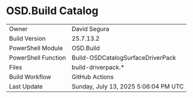 ﻿# OSD.Build Catalog

| | |
|-|-|
| Owner | David Segura |
| Build Version | 25.7.13.2 |
| PowerShell Module | OSD.Build |
| PowerShell Function | Build-OSDCatalogSurfaceDriverPack |
| Files | build-driverpack.* |
| Build Workflow | GitHub Actions |
| Last Update | Sunday, July 13, 2025 5:06:04 PM UTC |
